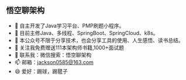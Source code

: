 ## 悟空聊架构
- 🔭 自主开发了Java学习平台、PMP刷题小程序。
- 🌱 目前主修Java、多线程、SpringBoot、SpringCloud、k8s。
- 👯 本公众号不限于分享技术，也会分享工具的使用、人生感悟、读书总结。
- 🤔 关注我免费赠送111本架构师书籍,1000+面试题
- 💬 联系我：微信搜索：悟空聊架构
- 📫 邮箱：jackson0585@163.com
- 😄 爱好：踢球，踢毽子
